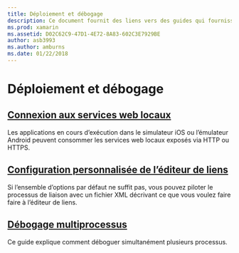```yaml
---
title: Déploiement et débogage
description: Ce document fournit des liens vers des guides qui fournissent plus d’informations sur l’utilisation du débogage multiprocessus et les configurations personnalisées de l’éditeur de liens.
ms.prod: xamarin
ms.assetid: D02C62C9-47D1-4E72-8A83-602C3E7929BE
author: asb3993
ms.author: amburns
ms.date: 01/22/2018
---
```


# <a name="deployment--debugging"></a>Déploiement et débogage

## <a name="connect-to-local-web-servicesconnect-to-local-web-servicesmd"></a>[Connexion aux services web locaux](connect-to-local-web-services.md)

Les applications en cours d’exécution dans le simulateur iOS ou l’émulateur Android peuvent consommer les services web locaux exposés via HTTP ou HTTPS.

## <a name="custom-linker-configurationlinkermd"></a>[Configuration personnalisée de l’éditeur de liens](linker.md)

Si l’ensemble d’options par défaut ne suffit pas, vous pouvez piloter le processus de liaison avec un fichier XML décrivant ce que vous voulez faire faire à l’éditeur de liens.

## <a name="multi-process-debuggingmulti-process-debuggingmd"></a>[Débogage multiprocessus](multi-process-debugging.md)

Ce guide explique comment déboguer simultanément plusieurs processus.
